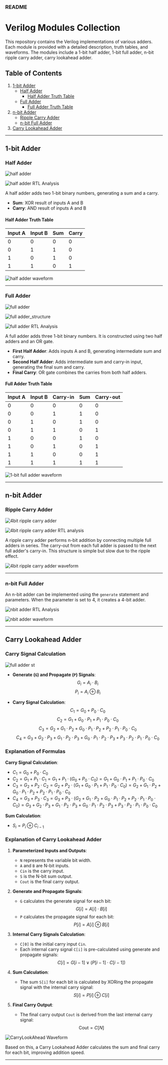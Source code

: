 ### README

# Verilog Modules Collection

This repository contains the Verilog implementations of various adders. Each module is provided with a detailed description, truth tables, and waveforms. The modules include a 1-bit half adder, 1-bit full adder, n-bit ripple carry adder, carry lookahead adder.

## Table of Contents
1. [1-bit Adder](#1-bit-adder)
   - [Half Adder](#half-adder)
     - [Half Adder Truth Table](#half-adder-truth-table)
   - [Full Adder](#full-adder)
     - [Full Adder Truth Table](#full-adder-truth-table)
2. [n-bit Adder](#n-bit-adder)
   - [Ripple Carry Adder](#ripple-carry-adder)
   - [n-bit Full Adder](#n-bit-full-adder)
3. [Carry Lookahead Adder](#carry-lookahead-adder)

---

## 1-bit Adder

### Half Adder
![half adder](https://velog.velcdn.com/images/foodinsect/post/2695900b-42cb-4704-87e4-12f9843b4309/image.jpg)

![half adder RTL Analysis](https://velog.velcdn.com/images/foodinsect/post/865bca7e-d8d5-4aae-a5d4-cae24febd1e3/image.png)

A half adder adds two 1-bit binary numbers, generating a sum and a carry.
- **Sum**: XOR result of inputs A and B
- **Carry**: AND result of inputs A and B

#### Half Adder Truth Table

| Input A | Input B | Sum | Carry |
| ------- | ------- | --- | ----- |
|    0    |    0    |  0  |   0   |
|    0    |    1    |  1  |   0   |
|    1    |    0    |  1  |   0   |
|    1    |    1    |  0  |   1   |

![half adder waveform](https://velog.velcdn.com/images/foodinsect/post/965dcf62-8a70-4fa8-a106-06cffa1219f4/image.png)

---

### Full Adder
![full adder](https://velog.velcdn.com/images/foodinsect/post/46be0f9b-b25f-4dca-93c1-4f9e0cace8ad/image.jpg)

![full adder_structure](https://velog.velcdn.com/images/foodinsect/post/61071685-16af-4092-9333-64cf7555a62f/image.jpg)

![full adder RTL Analysis](https://velog.velcdn.com/images/foodinsect/post/8aa19bda-e60a-4cca-b2bb-26f08de36ea3/image.png)

A full adder adds three 1-bit binary numbers. It is constructed using two half adders and an OR gate.
- **First Half Adder**: Adds inputs A and B, generating intermediate sum and carry.
- **Second Half Adder**: Adds intermediate sum and carry-in input, generating the final sum and carry.
- **Final Carry**: OR gate combines the carries from both half adders.

#### Full Adder Truth Table

| Input A | Input B | Carry-in | Sum | Carry-out |
| ------- | ------- | -------- | --- | --------- |
|    0    |    0    |    0     |  0  |     0     |
|    0    |    0    |    1     |  1  |     0     |
|    0    |    1    |    0     |  1  |     0     |
|    0    |    1    |    1     |  0  |     1     |
|    1    |    0    |    0     |  1  |     0     |
|    1    |    0    |    1     |  0  |     1     |
|    1    |    1    |    0     |  0  |     1     |
|    1    |    1    |    1     |  1  |     1     |

![1-bit full adder waveform](https://velog.velcdn.com/images/foodinsect/post/8496b596-13c0-4fae-9c3d-aaf592209629/image.png)

---

## n-bit Adder

### Ripple Carry Adder
![4bit ripple carry adder](https://velog.velcdn.com/images/foodinsect/post/87b4a655-9b27-4eab-9832-de45f441fdcb/image.jpg)

![4bit ripple carry adder RTL analysis](https://velog.velcdn.com/images/foodinsect/post/10ef205a-458f-4bf4-a1f0-6c1e3f2fce98/image.png)

A ripple carry adder performs n-bit addition by connecting multiple full adders in series. The carry-out from each full adder is passed to the next full adder's carry-in. This structure is simple but slow due to the ripple effect.

![4bit ripple carry adder waveform](https://velog.velcdn.com/images/foodinsect/post/adb3a204-2316-4312-8f46-ff6af16cf1d9/image.png)

---

### n-bit Full Adder
An n-bit adder can be implemented using the `generate` statement and parameters. When the parameter is set to 4, it creates a 4-bit adder.

![nbit adder RTL Analysis](https://velog.velcdn.com/images/foodinsect/post/11d4f76e-4467-4bfe-ad44-aee736c176be/image.png)

![nbit adder waveform](https://velog.velcdn.com/images/foodinsect/post/7bf38700-5f2a-47e0-b464-b577047ce13c/image.png)

---

## Carry Lookahead Adder
### Carry Signal Calculation
![full adder st](https://velog.velcdn.com/images/foodinsect/post/3561e1fd-5f8a-47b6-a772-57a7a5e81abe/image.jpg)

- **Generate (`G`) and Propagate (`P`) Signals**:
  $$
  G_i = A_i \cdot B_i
  $$
  $$
  P_i = A_i \oplus B_i
  $$

- **Carry Signal Calculation**:
  $$
  C_1 = G_0 + P_0 \cdot C_0
  $$
  $$
  C_2 = G_1 + G_0 \cdot P_1 + P_1 \cdot P_0 \cdot C_0
  $$
  $$
  C_3 = G_2 + G_1 \cdot P_2 + G_0 \cdot P_1 \cdot P_2 + P_2 \cdot P_1 \cdot P_0 \cdot C_0
  $$
  $$
  C_4 = G_3 + G_2 \cdot P_3 + G_1 \cdot P_2 \cdot P_3 + G_0 \cdot P_1 \cdot P_2 \cdot P_3 + P_3 \cdot P_2 \cdot P_1 \cdot P_0 \cdot C_0
  $$

### Explanation of Formulas
**Carry Signal Calculation**:
   - $C_1 = G_0 + P_0 \cdot C_0$
   - $C_2 = G_1 + P_1 \cdot C_1 = G_1 + P_1 \cdot (G_0 + P_0 \cdot C_0) = G_1 + G_0 \cdot P_1 + P_1 \cdot P_0 \cdot C_0$
   - $C_3 = G_2 + P_2 \cdot C_2 = G_2 + P_2 \cdot (G_1 + G_0 \cdot P_1 + P_1 \cdot P_0 \cdot C_0) = G_2 + G_1 \cdot P_2 + G_0 \cdot P_1 \cdot P_2 + P_2 \cdot P_1 \cdot P_0 \cdot C_0$
   - $C_4 = G_3 + P_3 \cdot C_3 = G_3 + P_3 \cdot (G_2 + G_1 \cdot P_2 + G_0 \cdot P_1 \cdot P_2 + P_2 \cdot P_1 \cdot P_0 \cdot C_0) = G_3 + G_2 \cdot P_3 + G_1 \cdot P_2 \cdot P_3 + G_0 \cdot P_1 \cdot P_2 \cdot P_3 + P_3 \cdot P_2 \cdot P_1 \cdot P_0 \cdot C_0$

**Sum Calculation**:
   - $S_i = P_i \oplus C_{i-1}$

### Explanation of Carry Lookahead Adder
1. **Parameterized Inputs and Outputs**:
    - `N` represents the variable bit width.
    - `A` and `B` are N-bit inputs.
    - `Cin` is the carry input.
    - `S` is the N-bit sum output.
    - `Cout` is the final carry output.

2. **Generate and Propagate Signals**:
    - `G` calculates the generate signal for each bit:
      $$
      G[i] = A[i] \cdot B[i]
      $$
    - `P` calculates the propagate signal for each bit:
      $$
      P[i] = A[i] \oplus B[i]
      $$

3. **Internal Carry Signals Calculation**:
    - `C[0]` is the initial carry input `Cin`.
    - Each internal carry signal `C[i]` is pre-calculated using generate and propagate signals:
      $$
      C[i] = G[i-1] \lor (P[i-1] \cdot C[i-1])
      $$

4. **Sum Calculation**:
    - The sum `S[i]` for each bit is calculated by XORing the propagate signal with the internal carry signal:
      $$
      S[i] = P[i] \oplus C[i]
      $$

5. **Final Carry Output**:
    - The final carry output `Cout` is derived from the last internal carry signal:
      $$
      \text{Cout} = C[N]
      $$

![CarryLookAhead Waveform](https://velog.velcdn.com/images/foodinsect/post/64408577-7450-40f4-924f-ab137d1720af/image.png)

Based on this, a Carry Lookahead Adder calculates the sum and final carry for each bit, improving addition speed.

---
